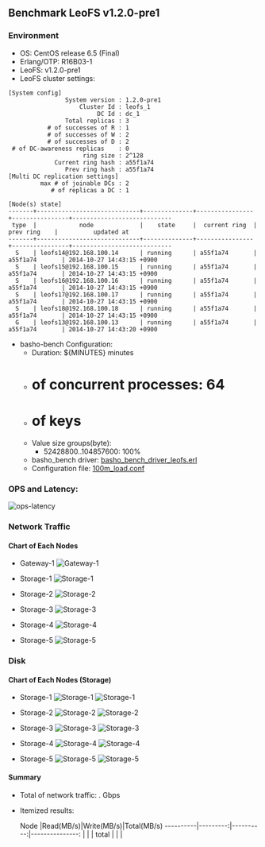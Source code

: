 ## Benchmark LeoFS v1.2.0-pre1

### Environment

* OS: CentOS release 6.5 (Final)
* Erlang/OTP: R16B03-1
* LeoFS: v1.2.0-pre1
* LeoFS cluster settings:

```
[System config]
                System version : 1.2.0-pre1
                    Cluster Id : leofs_1
                         DC Id : dc_1
                Total replicas : 3
           # of successes of R : 1
           # of successes of W : 2
           # of successes of D : 2
 # of DC-awareness replicas    : 0
                     ring size : 2^128
             Current ring hash : a55f1a74
                Prev ring hash : a55f1a74
[Multi DC replication settings]
         max # of joinable DCs : 2
            # of replicas a DC : 1

[Node(s) state]
-------+-----------------------------+--------------+----------------+----------------+----------------------------
 type  |            node             |    state     |  current ring  |   prev ring    |          updated at         
-------+-----------------------------+--------------+----------------+----------------+----------------------------
  S    | leofs14@192.168.100.14      | running      | a55f1a74       | a55f1a74       | 2014-10-27 14:43:15 +0900
  S    | leofs15@192.168.100.15      | running      | a55f1a74       | a55f1a74       | 2014-10-27 14:43:15 +0900
  S    | leofs16@192.168.100.16      | running      | a55f1a74       | a55f1a74       | 2014-10-27 14:43:15 +0900
  S    | leofs17@192.168.100.17      | running      | a55f1a74       | a55f1a74       | 2014-10-27 14:43:15 +0900
  S    | leofs18@192.168.100.18      | running      | a55f1a74       | a55f1a74       | 2014-10-27 14:43:15 +0900
  G    | leofs13@192.168.100.13      | running      | a55f1a74       | a55f1a74       | 2014-10-27 14:43:20 +0900

```

* basho-bench Configuration:
    * Duration: ${MINUTES} minutes
    * # of concurrent processes: 64
    * # of keys
    * Value size groups(byte):
        * 52428800..104857600: 100%
    * basho_bench driver: [basho_bench_driver_leofs.erl](https://github.com/leo-project/leofs/blob/develop/test/src/basho_bench_driver_leofs.erl)
    * Configuration file: [100m_load.conf](20141027_144324/100m_load.conf)

### OPS and Latency:

![ops-latency](20141027_144324/summary.png)

### Network Traffic
#### Chart of Each Nodes

* Gateway-1
![Gateway-1](leofs13_20141027_144323/sar_1_20141027_144323_p1p1-if1.png)

* Storage-1
![Storage-1](leofs14_20141027_144323/sar_3_20141027_144323_p1p1-if1.png)

* Storage-2
![Storage-2](leofs15_20141027_144323/sar_3_20141027_144323_p1p1-if1.png)

* Storage-3
![Storage-3](leofs16_20141027_144323/sar_3_20141027_144323_p1p1-if1.png)

* Storage-4
![Storage-4](leofs17_20141027_144323/sar_3_20141027_144323_p1p1-if1.png)

* Storage-5
![Storage-5](leofs18_20141027_144323/sar_2_20141027_144323_p1p1-if1.png)


### Disk
#### Chart of Each Nodes (Storage)

* Storage-1
![Storage-1](leofs14_20141027_144323/sar_3_20141027_144323_dev8-16-t1.png)
![Storage-1](leofs14_20141027_144323/sar_3_20141027_144323_dev8-16-t2.png)

* Storage-2
![Storage-2](leofs15_20141027_144323/sar_3_20141027_144323_dev8-16-t1.png)
![Storage-2](leofs15_20141027_144323/sar_3_20141027_144323_dev8-16-t2.png)

* Storage-3
![Storage-3](leofs16_20141027_144323/sar_3_20141027_144323_dev8-16-t1.png)
![Storage-3](leofs16_20141027_144323/sar_3_20141027_144323_dev8-16-t2.png)

* Storage-4
![Storage-4](leofs17_20141027_144323/sar_3_20141027_144323_dev8-16-t1.png)
![Storage-4](leofs17_20141027_144323/sar_3_20141027_144323_dev8-16-t2.png)

* Storage-5
![Storage-5](leofs18_20141027_144323/sar_2_20141027_144323_dev8-16-t1.png)
![Storage-5](leofs18_20141027_144323/sar_2_20141027_144323_dev8-16-t2.png)


#### Summary

* Total of network traffic:  .  Gbps
* Itemized results:

   Node   |Read(MB/s)|Write(MB/s)|Total(MB/s)
----------|---------:|----------:|---------------:
          |          |           |
total     |          |           |
